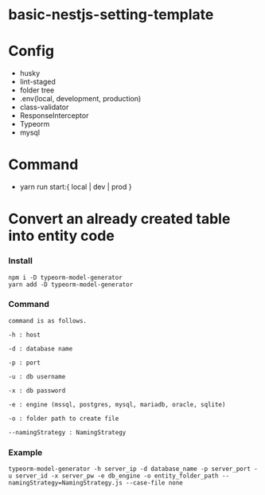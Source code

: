 # basic-nestjs-setting-template

# Config

-   husky
-   lint-staged
-   folder tree
-   .env(local, development, production)
-   class-validator
-   ResponseInterceptor
-   Typeorm
-   mysql

# Command

-   yarn run start:{ local | dev | prod }

# Convert an already created table into entity code

### Install

```
npm i -D typeorm-model-generator
yarn add -D typeorm-model-generator
```

### Command

```
command is as follows.

-h : host

-d : database name

-p : port

-u : db username

-x : db password

-e : engine (mssql, postgres, mysql, mariadb, oracle, sqlite)

-o : folder path to create file

--namingStrategy : NamingStrategy
```

### Example

```
typeorm-model-generator -h server_ip -d database_name -p server_port -u server_id -x server_pw -e db_engine -o entity_folder_path --namingStrategy=NamingStrategy.js --case-file none

```
